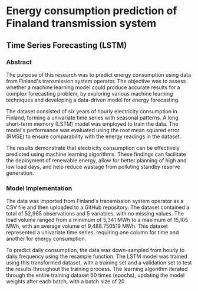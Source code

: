 # Energy consumption prediction of Finaland transmission system
## Time Series Forecasting (LSTM)

### Abstract

The purpose of this research was to predict energy consumption using data from Finland's transmission system operator. The objective was to assess whether a machine learning model could produce accurate results for a complex forecasting problem, by exploring various machine learning techniques and developing a data-driven model for energy forecasting.

The dataset consisted of six years of hourly electricity consumption in Finland, forming a univariate time series with seasonal patterns. A long short-term memory (LSTM) model was employed to train the data. The model's performance was evaluated using the root mean squared error (RMSE) to ensure comparability with the energy readings in the dataset.

The results demonstrate that electricity consumption can be effectively predicted using machine learning algorithms. These findings can facilitate the deployment of renewable energy, allow for better planning of high and low load days, and help reduce wastage from polluting standby reserve generation.

### Model Implementation
The data was imported from Finland's transmission system operator as a CSV file and then uploaded to a GitHub repository. The dataset contained a total of 52,965 observations and 5 variables, with no missing values. The load volume ranged from a minimum of 5,341 MWh to a maximum of 15,105 MWh, with an average volume of 9,488.750519 MWh. This dataset represented a univariate time series, requiring one column for time and another for energy consumption.

To predict daily consumption, the data was down-sampled from hourly to daily frequency using the resample function. The LSTM model was trained using this transformed dataset, with a training set and a validation set to test the results throughout the training process. The learning algorithm iterated through the entire training dataset 60 times (epochs), updating the model weights after each batch, with a batch size of 20.